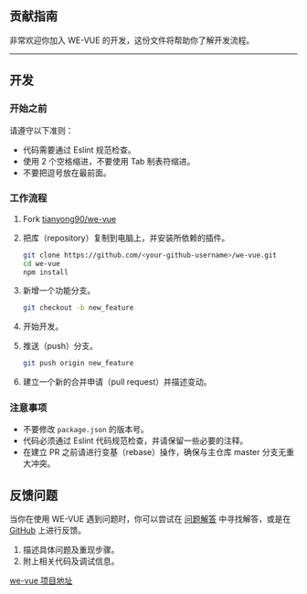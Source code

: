 贡献指南
---

非常欢迎你加入 WE-VUE 的开发，这份文件将帮助你了解开发流程。

---

## 开发

### 开始之前

请遵守以下准则：

- 代码需要通过 Eslint 规范检查。
- 使用 2 个空格缩进，不要使用 Tab 制表符缩进。
- 不要把逗号放在最前面。

### 工作流程

1. Fork [tianyong90/we-vue](https://github.com/tianyong90/we-vue)
2. 把库（repository）复制到电脑上，并安装所依赖的插件。

    ```bash
    git clone https://github.com/<your-github-username>/we-vue.git
    cd we-vue
    npm install
    ```

3. 新增一个功能分支。

    ```bash
    git checkout -b new_feature
    ```

4. 开始开发。
5. 推送（push）分支。

    ```bash
    git push origin new_feature
    ```

6. 建立一个新的合并申请（pull request）并描述变动。

### 注意事项

- 不要修改 `package.json` 的版本号。
- 代码必须通过 Eslint 代码规范检查，并请保留一些必要的注释。
- 在建立 PR 之前请进行变基（rebase）操作，确保与主仓库 master 分支无重大冲突。

## 反馈问题

当你在使用 WE-VUE 遇到问题时，你可以尝试在 [问题解答](http://wevue.org/doc/troubleshooting) 中寻找解答，或是在 [GitHub](https://github.com/tianyong90/we-vue/issues) 上进行反馈。

1. 描述具体问题及重现步骤。
3. 附上相关代码及调试信息。

[we-vue 项目地址](https://github.com/tianyong90/we-vue)

